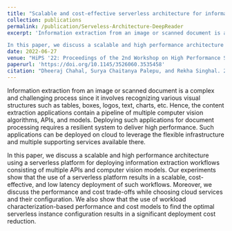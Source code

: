 ```yaml
---
title: "Scalable and cost-effective serverless architecture for information extraction workflows"
collection: publications
permalink: /publication/Serveless-Architecture-DeepReader
excerpt: 'Information extraction from an image or scanned document is a complex and challenging process since it involves recognizing various visual structures such as tables, boxes, logos, text, charts, etc. Hence, the content extraction applications contain a pipeline of multiple computer vision algorithms, APIs, and models. Deploying such applications for document processing requires a resilient system to deliver high performance. Such applications can be deployed on cloud to leverage the flexible infrastructure and multiple supporting services available there.

In this paper, we discuss a scalable and high performance architecture using a serverless platform for deploying information extraction workflows consisting of multiple APIs and computer vision models. Our experiments show that the use of a serverless platform results in a scalable, cost-effective, and low latency deployment of such workflows. Moreover, we discuss the performance and cost trade-offs while choosing cloud services and their configuration. We also show that the use of workload characterization-based performance and cost models to find the optimal serverless instance configuration results in a significant deployment cost reduction.'
date: 2022-06-27
venue: "HiPS '22: Proceedings of the 2nd Workshop on High Performance Serverless Computing"
paperurl: 'https://doi.org/10.1145/3526060.3535458'
citation: "Dheeraj Chahal, Surya Chaitanya Palepu, and Rekha Singhal. 2022. Scalable and Cost-effective Serverless Architecture for Information Extraction Workflows. In Proceedings of the 2nd Workshop on High Performance Serverless Computing (HiPS '22). Association for Computing Machinery, New York, NY, USA, 15–23."
---
```


Information extraction from an image or scanned document is a complex and challenging process since it involves recognizing various visual structures such as tables, boxes, logos, text, charts, etc. Hence, the content extraction applications contain a pipeline of multiple computer vision algorithms, APIs, and models. Deploying such applications for document processing requires a resilient system to deliver high performance. Such applications can be deployed on cloud to leverage the flexible infrastructure and multiple supporting services available there.

In this paper, we discuss a scalable and high performance architecture using a serverless platform for deploying information extraction workflows consisting of multiple APIs and computer vision models. Our experiments show that the use of a serverless platform results in a scalable, cost-effective, and low latency deployment of such workflows. Moreover, we discuss the performance and cost trade-offs while choosing cloud services and their configuration. We also show that the use of workload characterization-based performance and cost models to find the optimal serverless instance configuration results in a significant deployment cost reduction.